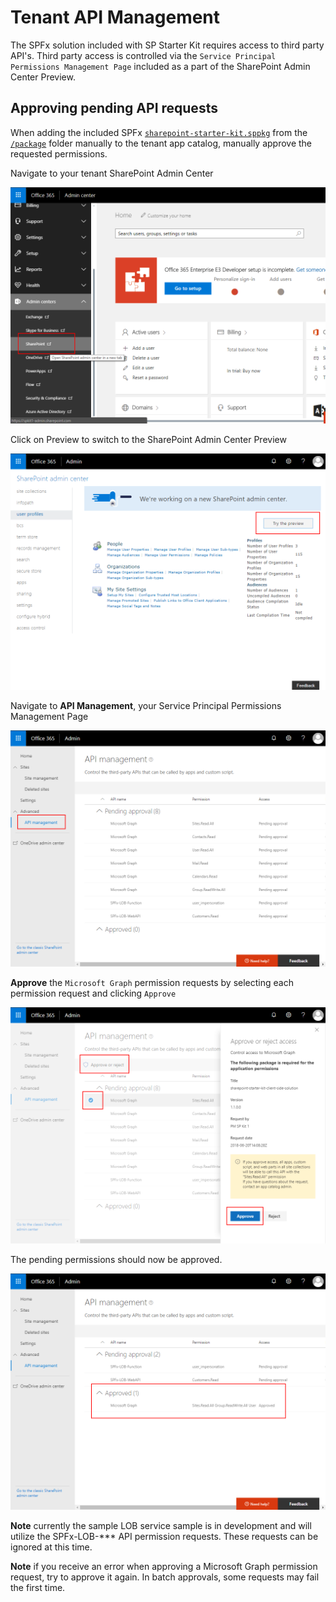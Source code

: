 # Tenant API Management

The SPFx solution included with SP Starter Kit requires access to third party API's. Third party access is controlled via the `Service Principal Permissions Management Page` included as a part of the SharePoint Admin Center Preview.

## Approving pending API requests

When adding the included SPFx [`sharepoint-starter-kit.sppkg`](../package/sharepoint-starter-kit.sppkg) from the [`/package`](../package) folder manually to the tenant app catalog, manually approve the requested permissions.

Navigate to your tenant SharePoint Admin Center

![SharePoint Admin Center](../assets/images/API-Approval-01.png)

Click on Preview to switch to the SharePoint Admin Center Preview

![SharePoint Admin Center Preview](../assets/images/API-Approval-02.png)

Navigate to **API Management**, your Service Principal Permissions Management Page

![API Management](../assets/images/API-Approval-03.png)

**Approve** the `Microsoft Graph` permission requests by selecting each permission request and clicking `Approve`

![API Approval Panel](../assets/images/API-Approval-04.png)

The pending permissions should now be approved.

![APIs Approved](../assets/images/API-Approval-05.png)

**Note** currently the sample LOB service sample is in development and will utilize the SPFx-LOB-*** API permission requests. These requests can be ignored at this time. 

**Note** if you receive an error when approving a Microsoft Graph permission request, try to approve it again. In batch approvals, some requests may fail the first time.
